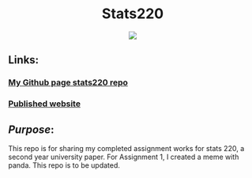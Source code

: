 <h1 align="center">
 Stats220
</h1>

<p align="center">
  <img src="https://c.tenor.com/k0LBjTwSawMAAAAM/puppy-hi.gif" />
</p>


## Links:

### [My Github page stats220 repo](https://github.com/BananaStats/stats220)

### [Published website](https://bananastats.github.io/stats220/)

## *Purpose*: 
This repo is for sharing my completed assignment works for stats 220, a second year university paper. For Assignment 1, I created a meme with panda. This repo is to be updated.
